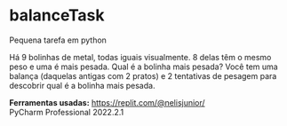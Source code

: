 # balanceTask
Pequena tarefa em python

Há 9 bolinhas de metal, todas iguais visualmente. 8 delas têm o mesmo peso e uma é mais pesada.
Qual é a bolinha mais pesada?
Você tem uma balança (daquelas antigas com 2 pratos) e 2 tentativas de pesagem para descobrir qual é a bolinha mais pesada.

**Ferramentas usadas:**
https://replit.com/@nelisjunior/ \
PyCharm Professional 2022.2.1
